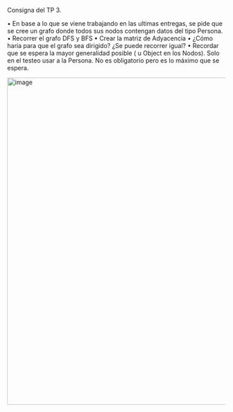 Consigna del TP 3.

•  En base a lo que se viene trabajando en las ultimas entregas, se pide que se cree un grafo donde todos sus nodos contengan datos del tipo Persona.
•  Recorrer el grafo DFS y BFS
•  Crear la matriz de Adyacencia
•  ¿Cómo haría para que el grafo sea dirigido? ¿Se puede recorrer igual?
•  Recordar que se espera la mayor generalidad posible (<T> u Object en los Nodos). Solo en el testeo usar a la Persona. No es obligatorio pero es lo máximo que se espera.


<img width="1270" height="752" alt="image" src="https://github.com/user-attachments/assets/16d89541-70b6-46cb-847b-ca10701763d5" />
